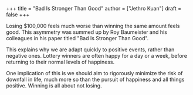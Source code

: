+++
title = "Bad Is Stronger Than Good"
author = ["Jethro Kuan"]
draft = false
+++

Losing \$100,000 feels much worse than winning the same amount feels good. This
asymmetry was summed up by Roy Baumeister and his colleagues in his paper titled
"Bad Is Stronger Than Good".

This explains why we are adapt quickly to positive events, rather than negative
ones. Lottery winners are often happy for a day or a week, before returning to
their normal levels of happiness.

One implication of this is we should aim to rigorously minimize the risk of
downfall in life, much more so than the pursuit of happiness and all things
positive. Winning is all about not losing.
